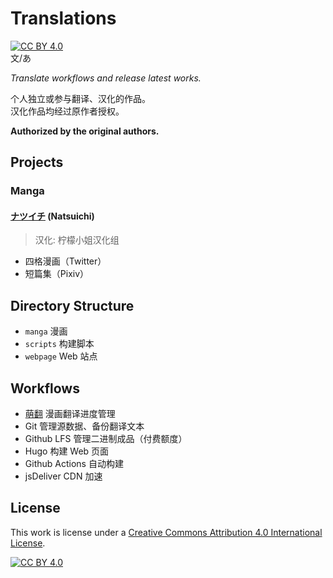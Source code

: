 # Translations
[![CC BY 4.0][cc-by-shield]][cc-by]  
文/あ

*Translate workflows and release latest works.*

个人独立或参与翻译、汉化的作品。  
汉化作品均经过原作者授权。

**Authorized by the original authors.**

## Projects

### Manga

#### [ナツイチ](https://twitter.com/natsuichi_721) (Natsuichi)

> 汉化: 柠檬小姐汉化组

- 四格漫画（Twitter）
- 短篇集（Pixiv）

## Directory Structure

- `manga` 漫画
- `scripts` 构建脚本
- `webpage` Web 站点

## Workflows

- [萌翻](https://moeflow.com) 漫画翻译进度管理
- Git 管理源数据、备份翻译文本
- Github LFS 管理二进制成品（付费额度）
- Hugo 构建 Web 页面
- Github Actions 自动构建
- jsDeliver CDN 加速

## License
This work is license under a
[Creative Commons Attribution 4.0 International License][cc-by].

[![CC BY 4.0][cc-by-image]][cc-by]

[cc-by]: http://creativecommons.org/licenses/by/4.0/
[cc-by-image]: https://i.creativecommons.org/l/by/4.0/88x31.png
[cc-by-shield]: https://img.shields.io/badge/License-CC%20BY%204.0-lightgrey.svg
